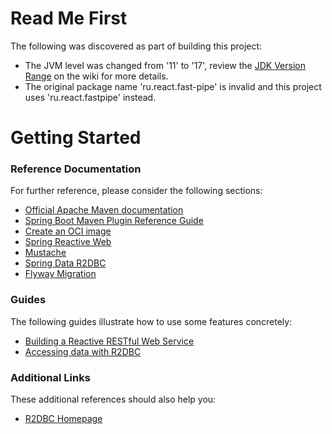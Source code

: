 # Read Me First
The following was discovered as part of building this project:

* The JVM level was changed from '11' to '17', review the [JDK Version Range](https://github.com/spring-projects/spring-framework/wiki/Spring-Framework-Versions#jdk-version-range) on the wiki for more details.
* The original package name 'ru.react.fast-pipe' is invalid and this project uses 'ru.react.fastpipe' instead.

# Getting Started

### Reference Documentation
For further reference, please consider the following sections:

* [Official Apache Maven documentation](https://maven.apache.org/guides/index.html)
* [Spring Boot Maven Plugin Reference Guide](https://docs.spring.io/spring-boot/docs/3.0.2/maven-plugin/reference/html/)
* [Create an OCI image](https://docs.spring.io/spring-boot/docs/3.0.2/maven-plugin/reference/html/#build-image)
* [Spring Reactive Web](https://docs.spring.io/spring-boot/docs/3.0.2/reference/htmlsingle/#web.reactive)
* [Mustache](https://docs.spring.io/spring-boot/docs/3.0.2/reference/htmlsingle/#web.servlet.spring-mvc.template-engines)
* [Spring Data R2DBC](https://docs.spring.io/spring-boot/docs/3.0.2/reference/htmlsingle/#data.sql.r2dbc)
* [Flyway Migration](https://docs.spring.io/spring-boot/docs/3.0.2/reference/htmlsingle/#howto.data-initialization.migration-tool.flyway)

### Guides
The following guides illustrate how to use some features concretely:

* [Building a Reactive RESTful Web Service](https://spring.io/guides/gs/reactive-rest-service/)
* [Accessing data with R2DBC](https://spring.io/guides/gs/accessing-data-r2dbc/)

### Additional Links
These additional references should also help you:

* [R2DBC Homepage](https://r2dbc.io)

